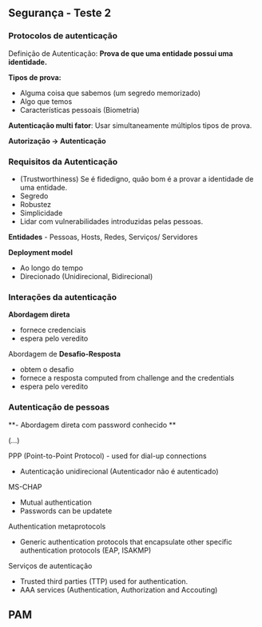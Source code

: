 ## Segurança - Teste 2 

### Protocolos de autenticação

Definição de Autenticação: **Prova de que uma entidade possui uma identidade.**

**Tipos de prova:**

- Alguma coisa que sabemos (um segredo memorizado)
- Algo que temos 
- Características pessoais  (Biometria)

**Autenticação multi fator**: Usar simultaneamente múltiplos tipos de prova.

**Autorização -> Autenticação**

### Requisitos da Autenticação

- (Trustworthiness) Se é fidedigno, quão bom é a provar a identidade de uma entidade.
- Segredo
- Robustez 
- Simplicidade
- Lidar com vulnerabilidades introduzidas pelas pessoas.

**Entidades** - Pessoas, Hosts, Redes, Serviços/ Servidores

**Deployment model**

- Ao longo do tempo 
- Direcionado (Unidirecional, Bidirecional)

### Interações da autenticação

**Abordagem direta**

- fornece credenciais
- espera pelo veredito

Abordagem de **Desafio-Resposta**

- obtem o desafio
- fornece a resposta computed from challenge and the credentials
- espera pelo veredito

### Autenticação de pessoas

**- Abordagem direta com password conhecido **

(...)

PPP (Point-to-Point Protocol) - used for dial-up connections

- Autenticação unidirecional (Autenticador não é autenticado)

MS-CHAP

- Mutual authentication
- Passwords can be updatete

Authentication metaprotocols

- Generic authentication protocols that encapsulate other specific authentication protocols (EAP, ISAKMP) 

Serviços de autenticação

- Trusted third parties (TTP) used for authentication.
- AAA services (Authentication, Authorization and Accouting)

## PAM 
